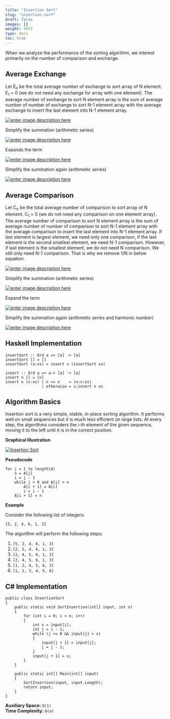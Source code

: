 ```yaml
---
title: "Insertion Sort"
slug: "insertion-sort"
draft: false
images: []
weight: 9973
type: docs
toc: true
---
```


When we analyze the performance of the sorting algorithm, we interest primarily on the number of comparison and exchange.

Average Exchange
----

Let E<sub>n</sub> be the total average number of exchange to sort array of N element. E<sub>1</sub> = 0 (we do not need any exchange for array with one element). The average number of exchange to sort  N  element array is the sum of average number of number of exchange to sort  N-1  element array with the average exchange to insert the last element into  N-1  element array.

[![enter image description here][1]][1]

Simplify the summation (arithmetic series)

[![enter image description here][2]][2]

Expands the term

[![enter image description here][3]][3]

Simplify the summation again (arithmetic series)

[![enter image description here][4]][4]

Average Comparison
-----
Let C<sub>n</sub> be the total average number of comparison to sort array of N element. C<sub>1</sub> = 0 (we do not need any comparison on one element array). The average number of comparison to sort N element array is the sum of average number of number of comparison to sort  N-1  element array with the average comparison to insert the last element into  N-1  element array. If last element is largest element, we need only one comparison, if the last element is the second smallest element, we need  N-1  comparison. However, if last element is the smallest element, we do not need  N  comparison. We still only need  N-1  comparison. That is why we remove  1/N  in below equation.

[![enter image description here][5]][5]

Simplify the summation (arithmetic series)

[![enter image description here][6]][6]

Expand the term

[![enter image description here][7]][7]

Simplify the summation again (arithmetic series and harmonic number)

[![enter image description here][8]][8]


  [1]: http://i.stack.imgur.com/0I2Ba.gif
  [2]: http://i.stack.imgur.com/i6vUV.gif
  [3]: http://i.stack.imgur.com/qQGAc.gif
  [4]: http://i.stack.imgur.com/D4Iye.gif
  [5]: http://i.stack.imgur.com/CsWkN.gif
  [6]: http://i.stack.imgur.com/V4kOL.gif
  [7]: http://i.stack.imgur.com/RtUcF.gif
  [8]: http://i.stack.imgur.com/b6ViQ.gif

## Haskell Implementation
    insertSort :: Ord a => [a] -> [a]
    insertSort [] = []
    insertSort (x:xs) = insert x (insertSort xs)

    insert :: Ord a => a-> [a] -> [a]
    insert n [] = [n]
    insert n (x:xs) | n <= x    = (n:x:xs)
                    | otherwise = x:insert n xs

## Algorithm Basics
Insertion sort is a very simple, stable, in-place sorting algorithm. It performs well on small sequences but it is much less efficient on large lists.
At every step, the algorithms considers the i-th element of the given sequence, moving it to the left until it is in the correct position.

**Graphical Illustration**

[![Insertion Sort][1]][1]

**Pseudocode**

    for j = 1 to length(A)
        n = A[j]
        i = j - 1
        while j > 0 and A[i] > n
            A[i + 1] = A[i]
            i = i - 1
        A[i + 1] = n

**Example**

Consider the following list of integers:
    
    [5, 2, 4, 6, 1, 3]

The algorithm will perform the following steps:

1. <code>[5, 2, 4, 6, 1, 3]</code>
2. <code>[2, 5, 4, 6, 1, 3]</code>
3. <code>[2, 4, 5, 6, 1, 3]</code>
4. <code>[2, 4, 5, 6, 1, 3]</code>
5. <code>[1, 2, 4, 5, 6, 3]</code>
6. <code>[1, 2, 3, 4, 5, 6]</code>      

  [1]: http://i.stack.imgur.com/Jn79T.jpg  

## C# Implementation
    public class InsertionSort
    {
        public static void SortInsertion(int[] input, int n)
        {
            for (int i = 0; i < n; i++)
            {
                int x = input[i];
                int j = i - 1;
                while (j >= 0 && input[j] > x)
                {
                    input[j + 1] = input[j];
                    j = j - 1;
                }
                input[j + 1] = x;
            }
        }

        public static int[] Main(int[] input)
        {
            SortInsertion(input, input.Length);
            return input;
        }
    }

**Auxiliary Space:** `O(1)`<br>
**Time Complexity:** `O(n)`


  [1]: https://en.wikipedia.org/wiki/Insertion_sort
  [2]: http://i.stack.imgur.com/Jn79T.jpg


